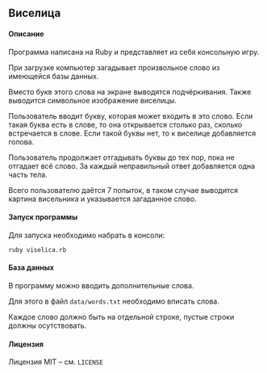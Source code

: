## Виселица

#### Описание

Программа написана на Ruby и представляет из себя консольную игру.

При загрузке компьютер загадывает произвольное слово из имеющейся базы данных.

Вместо букв этого слова на экране выводятся подчёркивания. Также выводится символьное изображение виселицы.

Пользователь вводит букву, которая может входить в это слово. Если такая буква есть в слове, то она открывается столько раз, сколько встречается в слове. Если такой буквы нет, то к виселице добавляется голова.

Пользователь продолжает отгадывать буквы до тех пор, пока не отгадает всё слово. За каждый неправильный ответ добавляется одна часть тела.

Всего пользователю даётся 7 попыток, в таком случае выводится картина висельника и указывается загаданное слово.

#### Запуск программы

Для запуска необходимо набрать в консоли:

```ruby viselica.rb```

#### База данных

В программу можно вводить дополнительные слова.

Для этого в файл `data/words.txt` необходимо вписать слова.

Каждое слово должно быть на отдельной строке, пустые строки должны осутствовать.

#### Лицензия
Лицензия MIT – см. `LICENSE`
